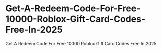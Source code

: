# Get-A-Redeem-Code-For-Free-10000-Roblox-Gift-Card-Codes-Free-In-2025
Get A Redeem Code For Free 10000 Roblox Gift Card Codes Free In 2025
